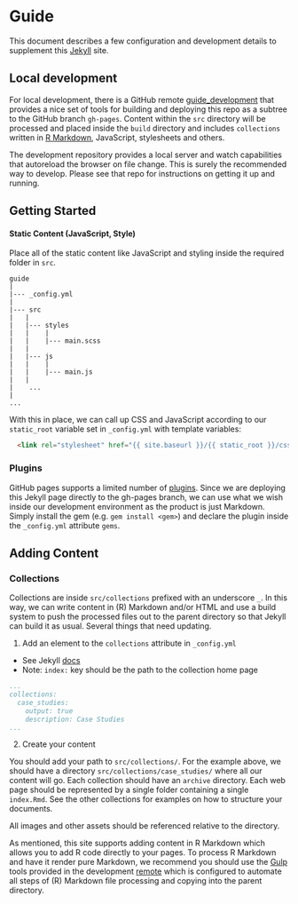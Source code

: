 # Guide

This document describes a few configuration and development details to supplement this [Jekyll](https://jekyllrb.com/) site.

## Local development

For local development, there is a GitHub remote [guide_development](https://github.com/jvwong/guide_development) that provides a nice set of tools for building and deploying this repo as a subtree to the GitHub branch `gh-pages`. Content within the `src` directory will be processed and placed inside the `build` directory and includes `collections` written in [R Markdown](http://rmarkdown.rstudio.com/), JavaScript, stylesheets and others.

The development repository provides a local server and watch capabilities that autoreload the browser on file change. This is surely the recommended way to develop. Please see that repo for instructions on getting it up and running.

## Getting Started

#### Static Content (JavaScript, Style)

Place all of the static content like JavaScript and styling inside the required folder in `src`.

``` shell
guide
|
|--- _config.yml
|
|--- src
|   |
|   |--- styles
|   |    |
|   |    |--- main.scss
|   |
|   |--- js
|   |    |
|   |    |--- main.js
|   |
|    ...
|
...
```

With this in place, we can call up CSS and JavaScript according to our `static_root` variable set in `_config.yml` with template variables:

``` html
  <link rel="stylesheet" href="{{ site.baseurl }}/{{ static_root }}/css/main.css">
```

### Plugins

GitHub pages supports a limited number of [plugins](https://jekyllrb.com/docs/plugins/). Since we are deploying this Jekyll page directly to the gh-pages branch, we can use what we wish inside our development environment as the product is just Markdown. Simply install the gem (e.g. `gem install <gem>`) and declare the plugin inside the `_config.yml` attribute `gems`.

## Adding Content

### Collections

Collections are inside `src/collections` prefixed with an underscore `_`. In this way, we can write content in (R) Markdown and/or HTML and use a build system to push the processed files out to the parent directory so that Jekyll can build it as usual. Several things that need updating.

1. Add an element to the `collections` attribute in `_config.yml`
  * See Jekyll [docs](https://jekyllrb.com/docs/collections/)
  * Note: `index:` key should be the path to the collection home page

  ``` yml
  ...
  collections:
    case_studies:
      output: true
      description: Case Studies
  ...

  ```

2. Create your content

  You should add your path to `src/collections/`. For the example above, we should have a directory `src/collections/case_studies/` where all our content will go. Each collection should have an `archive` directory. Each web page should be represented by a single folder containing a single  `index.Rmd`. See the other collections for examples on how to structure your documents.

  All images and other assets should be referenced relative to the directory.

  As mentioned, this site supports adding content in R Markdown which allows you to add R code directly to your pages. To process R Markdown and have it render pure Markdown, we recommend you should use the [Gulp](http://gulpjs.com/) tools provided in the development [remote](https://github.com/jvwong/guide_development) which is configured to automate all steps of (R) Markdown file processing and copying into the  parent directory.

